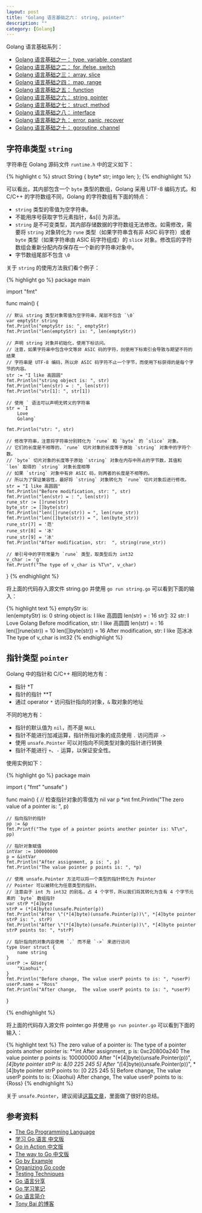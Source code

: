 ```yaml
---
layout: post
title: "Golang 语言基础之六： string, pointer"
description: ""
category: [Golang]
---
```


Golang 语言基础系列：

- [Golang 语言基础之一： type, variable, constant](/golang-fundamentals-1-types-variables-constants.html)
- [Golang 语言基础之二： for, ifelse, switch](/golang-fundamentals-2-for-ifelse-switch.html)
- [Golang 语言基础之三： array, slice](/golang-fundamentals-3-array-slice.html)
- [Golang 语言基础之四： map, range](/golang-fundamentals-4-map-range.html)
- [Golang 语言基础之五： function](/golang-fundamentals-5-function.html)
- [Golang 语言基础之六： string, pointer](/golang-fundamentals-6-string-pointer.html)
- [Golang 语言基础之七： struct, method](/2014/12/28/golang-fundamentals-7-struct-method.html)
- [Golang 语言基础之八： interface](/golang-fundamentals-8-interface.html)
- [Golang 语言基础之九： error, panic, recover](/golang-fundamentals-9-error-panic-recover.html)
- [Golang 语言基础之十： goroutine, channel](/golang-fundamentals-10-goroutine-channel.html)

## 字符串类型 `string`

字符串在 Golang 源码文件 `runtime.h` 中的定义如下：

{% highlight c %}
struct String
{
byte* str;
intgo len;
};
{% endhighlight %}

可以看出，其内部包含一个 `byte` 类型的数组，Golang 采用 UTF-8 编码方式。和 C/C++ 的字符数组不同，Golang 的字符数组有下面的特点：

- `string` 类型的零值为空字符串。
- 不能用序号获取字节元素指针，&s[i] 为非法。
- `string` 是不可变类型，其内部存储数据的字符数组无法修改。如需修改，需要将 `string` 对象转化为 `rune` 类型（如果字符串含有非 ASIC 码字符）或者 `byte` 类型（如果字符串由 ASIC 码字符组成）的 `slice` 对象。修改后的字符数组会重新分配内存保存在一个新的字符串对象中。
- 字节数组尾部不包含 `\0`

关于 `string` 的使用方法我们看个例子：

{% highlight go %}
package main

import "fmt"

func main() {

	// 默认 string 类型对象零值为空字符串，尾部不包含 `\0`
	var emptyStr string
	fmt.Println("emptyStr is: ", emptyStr)
	fmt.Println("len(emptyStr) is: ", len(emptyStr))

	// 声明 string 对象并初始化，使用下标访问。
	// 注意，如果字符串中包含中文等非 ASIC 码的字符，则使用下标索引会导致与期望不符的结果
	// 字符串是 UTF-8 编码，所以非 ASIC 码字符不止一个字节，而使用下标获得的是每个字节的内容。
	str := "I like 高圆圆"
	fmt.Println("string object is: ", str)
	fmt.Println("len(str) = : ", len(str))
	fmt.Println("str[1]: ", str[1])

	// 使用 ` 语法可以声明无转义的字符串
	str = `I
		Love
		Golang`

	fmt.Println("str: ", str)

	// 修改字符串，注意将字符串分别转化为 `rune` 和 `byte` 的 `slice` 对象。
	// 它们的长度是不相等的，`rune` 切片对象的长度等于原始 `string` 对象中的字符个数。
	// `byte` 切片对象的长度等于原始 `string` 对象在内存中所占的字节数，其值和 `len` 取得的 `string` 对象长度相等
	// 如果 `string` 对象中有非 ASIC 码，则两者的长度是不相等的。
	// 所以为了保证兼容性，最好将 `string` 对象转化为 `rune` 切片对象后进行修改。
	str = "I like 高圆圆"
	fmt.Println("Before modification, str: ", str)
	fmt.Println("len(str) = : ", len(str))
	rune_str := []rune(str)
	byte_str := []byte(str)
	fmt.Println("len([]rune(str)) = ", len(rune_str))
	fmt.Println("len([]byte(str)) = ", len(byte_str))
	rune_str[7] = '范'
	rune_str[8] = '冰'
	rune_str[9] = '冰'
	fmt.Println("After modification, str:  ", string(rune_str))

	// 单引号中的字符常量为 `rune` 类型，取类型后为 int32
	v_char := 'g'
	fmt.Printf("The type of v_char is %T\n", v_char)

}
{% endhighlight %}

将上面的代码存入源文件 string.go 并使用 `go run string.go` 可以看到下面的输入：

{% highlight text %}
emptyStr is:  
len(emptyStr) is:  0
string object is:  I like 高圆圆
len(str) = :  16
str[1]:  32
str:  I
      Love
      Golang
Before modification, str:  I like 高圆圆
len(str) = :  16
len([]rune(str)) =  10
len([]byte(str)) =  16
After modification, str:   I like 范冰冰
The type of v_char is int32
{% endhighlight %}

## 指针类型 `pointer`

Golang 中的指针和 C/C++ 相同的地方有：

- 指针 *T
- 指针的指针 **T
- 通过 operator `*` 访问指针指向的对象，`&` 取对象的地址

不同的地方有：

- 指针的默认值为 `nil`，而不是 `NULL`
- 指针不能进行加减运算，指针所指对象的成员使用 `.` 访问而非 `->`
- 使用 `unsafe.Pointer` 可以对指向不同类型对象的指针进行转换
- 指针不能进行 `+`、`-` 运算，以保证安全性。

使用实例如下：

{% highlight go %}
package main

import (
	"fmt"
	"unsafe"
)

func main() {
	// 检查指针对象的零值为 nil
	var p *int
	fmt.Println("The zero value of a pointer is: ", p)

	// 指向指针的指针
	pp := &p
	fmt.Printf("The type of a pointer points another pointer is: %T\n", pp)

	// 指针对象赋值
	intVar := 100000000
	p = &intVar
	fmt.Println("After assignment, p is: ", p)
	fmt.Println("The value pointer p points is: ", *p)

	// 使用 unsafe.Pointer 方法可以将一个类型的指针转化为 Pointer
	// Pointer 可以被转化为任意类型的指针。
	// 注意由于 int 为 int32 的别名，占 4 个字节，所以我们将其转化为含有 4 个字节元素的 `byte` 数组指针
	var strP *[4]byte
	strP = (*[4]byte)(unsafe.Pointer(p))
	fmt.Println("After \"(*[4]byte)(unsafe.Pointer(p))\", *[4]byte pointer strP is: ", strP)
	fmt.Println("After \"(*[4]byte)(unsafe.Pointer(p))\", *[4]byte pointer strP points to: ", *strP)

	// 指针指向的对象内容使用 `.` 而不是 `->` 来进行访问
	type User struct {
		name string
	}
	userP := &User{
		"Xiaohui",
	}
	fmt.Println("Before change, The value userP points to is: ", *userP)
	userP.name = "Ross"
	fmt.Println("After change,  The value userP points to is: ", *userP)

}

{% endhighlight %}

将上面的代码存入源文件 pointer.go 并使用 `go run pointer.go` 可以看到下面的输入：

{% highlight text %}
The zero value of a pointer is:  <nil>
The type of a pointer points another pointer is: **int
After assignment, p is:  0xc20800a240
The value pointer p points is:  100000000
After "(*[4]byte)(unsafe.Pointer(p))", *[4]byte pointer strP is:  &[0 225 245 5]
After "(*[4]byte)(unsafe.Pointer(p))", *[4]byte pointer strP points to:  [0 225 245 5]
Before change, The value userP points to is:  {Xiaohui}
After change,  The value userP points to is:  {Ross}
{% endhighlight %}

关于 `unsafe.Pointer`，建议阅读[这篇文章][1]，里面做了很好的总结。

## 参考资料

- [The Go Programming Language](http://golang.org/cmd/go/)
- [学习 Go 语言  中文版](http://mikespook.com/learning-go/)
- [Go in Action  中文版](https://github.com/astaxie/Go-in-Action)
- [The way to Go 中文版](https://github.com/Unknwon/the-way-to-go_ZH_CN/blob/master/eBook/02.2.md)
- [Go by Example](https://gobyexample.com/hello-world)
- [Organizing Go code](https://talks.golang.org/2014/organizeio.slide#1)
- [Testing Techniques](https://talks.golang.org/2014/testing.slide#1)
- [Go 语言分享](http://www.jiagoushi.me/index.php/archives/43/)
- [Go 学习笔记](https://github.com/qyuhen/book)
- [Go 语言简介](http://coolshell.cn/articles/8460.html)
- [Tony Bai 的博客](http://tonybai.com/)

[1]: http://learngowith.me/gos-pointer-pointer-type/


